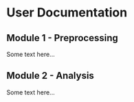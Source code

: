 # User Documentation

## Module 1 - Preprocessing
Some text here...

## Module 2 - Analysis
Some text here...